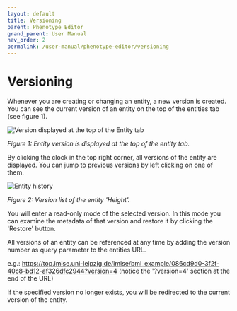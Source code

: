 ```yaml
---
layout: default
title: Versioning
parent: Phenotype Editor
grand_parent: User Manual
nav_order: 2
permalink: /user-manual/phenotype-editor/versioning
---
```


# Versioning
Whenever you are creating or changing an entity, a new version is created. You can see the current version of an entity on the top of the entities tab (see figure 1).

![Version displayed at the top of the Entity tab](../../assets/images/phenotype-editor-version.png)

_Figure 1: Entity version is displayed at the top of the entity tab._

By clicking the clock in the top right corner, all versions of the entity are displayed. You can jump to previous versions by left clicking on one of them.

![Entity history](../../assets/images/phenotype-editor-history.png)

_Figure 2: Version list of the entity 'Height'._

You will enter a read-only mode of the selected version. In this mode you can examine the metadata of that version and restore it by clicking the 'Restore' button.

All versions of an entity can be referenced at any time by adding the version number as query parameter to the entities URL.

e.g.: https://top.imise.uni-leipzig.de/imise/bmi_example/086cd9d0-3f2f-40c8-bd12-af326dfc2944?version=4 (notice the '?version=4' section at the end of the URL)

If the specified version no longer exists, you will be redirected to the current version of the entity.
